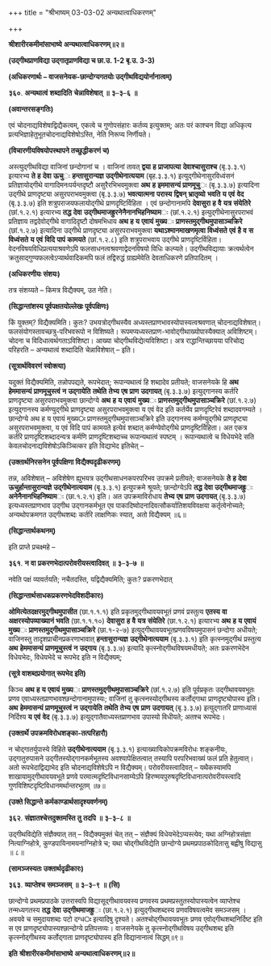 +++
title = "श्रीभाष्यम् 03-03-02 अन्यथात्वाधिकरणम्"

+++


**श्रीशारीरकमीमांसाभाष्ये** **अन्यथात्वाधिकरणम्॥२॥**

**(उद्गीथप्राणविद्या उद्गातृप्राणविद्या च छा.उ. 1-2 बृ.उ. 3-3)**

**(अधिकरणार्थः – वाजसनेयक-छान्दोग्यगतयोः उद्गीथविद्ययोर्नानात्वम्)**

**३६०**. **अन्यथात्वं** **शब्दादिति** **चेन्नाविशेषात्** **॥** **३**–**३**–**६** **॥**

**(अवान्तरसङ्गतिः)**

एवं चोदनाद्यविशेषाद्विद्यैकत्वम्, एकत्वे च गुणोपसंहारः कर्तव्य इत्युक्तम्; अतः परं काश्चन विद्या अधिकृत्य प्रत्यभिज्ञाहेतुभूतचोदनाद्यविशेषोऽस्ति, नेति निरूप्य निर्णीयते।

**(विचारणीयविषयोपस्थापने तच्छुद्धीकरणं च)**

अस्त्युद्गीथविद्या वाजिनां छन्दोगानां च । वाजिनां तावत् **द्वया** **ह** **प्राजापत्या** **देवाश्चासुराश्च** (बृ.३.३.१) इत्यारभ्य **ते** **ह** **देवा** **ऊचु**ः **हन्तासुरान्यज्ञ** **उद्गीथेनात्ययाम** (बृह.३.३.१) इत्युद्गीथेनासुरविध्वंसनं प्रतिज्ञायोद्गीथे वागादिमनःपर्यन्तदृष्टौ असुरैरभिभवमुक्त्वा **अथ** **ह** **इममासन्यं** **प्राणमूचु**ः (बृ.३.३.७) इत्यादिना उद्गीथे प्राणदृष्ट्या असुरपराभवमुक्त्वा (बृ.३.३.७)
**भवत्यात्मना** **परास्य** **द्विषन्** **भ्रातृव्यो** **भवति** **य** **एवं** **वेद** (बृ.३.३.७) इति शत्रुपराजयफलायोद्गीथे प्राणदृष्टिर्विहिता । एवं छन्दोगानामपि **देवासुरा** **ह** **वै** **यत्र** **संयेतिरे** (छां.१.२.१) इत्यारभ्य **तद्ध** **देवा** **उद्गीथमाजह्रुरनेनैनानभिहनिष्याम**ः (छां.१.२.१) इत्युद्गीथेनासुरपराभवं प्रतिज्ञाय तद्वदेवोद्गीथे वागादिदृष्टौ दोषमभिधाय **अथ** **ह** **य** **एवायं** **मुख्य**ः **प्राणस्तमुद्गीथमुपासाञ्चक्रिरे** (छां.१.२.७) इत्यादिना उद्गीथे प्राणदृष्ट्या असुरपराभवमुक्त्वा
**यथाऽश्मानमाखणमृत्वा** **विध्वंसते** **एवं** **है** **व** **स** **विध्वंसते** **य** **एवं** **विदि** **पापं** **कामयते** (छां.१.२.८) इति शत्रुपराभवाय उद्गीथे प्राणदृष्टिर्विहिता। वेदनविषयविधिप्रत्ययाश्रवणेऽपि फलसाधनत्वश्रवणाद्वेदनविषयो विधिः कल्प्यते। उद्गीथविद्यायाः क्रत्वर्थत्वेन क्रतुसाद्गुण्यफलत्वेऽप्यार्थवादिकमपि फलं तद्विरुद्धं ग्राह्यमेवेति देवताधिकरणे प्रतिपादितम् ।

**(अधिकरणीयः संशयः)**

तत्र संशय्यते – किमत्र विद्यैक्यम्, उत नेति।

**(सिद्धान्तांशस्य पूर्वपक्षतयोल्लेखः पूर्वपक्षिणः)**

किं युक्तम्? विद्यैक्यमिति। कुतः? उभयत्रोद्गीथस्यैव अध्यस्तप्राणभावस्योपास्यत्वश्रवणात् चोदनाद्यविशेषात्। फलसंयोगस्तावच्छत्रु-परिभवरूपो न विशिष्यते। रूपमप्यध्यस्तप्राण-भावोद्गीथाख्योपास्यैक्यात् अविशिष्टम्। चोदना च विदिधात्वर्थगताऽविशिष्टा। आख्या चोद्गीथविद्येत्यविशिष्टा। अत्र राद्धान्तिच्छायया परिचोद्य परिहरति – अन्यथात्वं शब्दादिति चेन्नाविशेषात् – इति।

**(सूत्रार्थविवरणं स्वोक्त्या)**

यदुक्तं विद्यैक्यमिति, तन्नोपपद्यते, रूपभेदात्; रूपान्यथात्वं हि शब्दादेव प्रतीयते; वाजसनेयके हि **अथ** **हेममासन्यं** **प्राणमूचुस्त्वं** **न** **उद्गायेति** **तथेति** **तेभ्य** **एष** **प्राण** **उदगायत्** (बृ.३.३.७) इत्युद्गानस्य कर्तरि प्राणदृष्ट्या असुरपराभवमुक्त्वा छान्दोग्ये **अथ** **ह** **य** **एवायं** **मुख्य**ः **प्राणस्तमुद्गीथमुपासाञ्चक्रिरे** (छां.१.२.७) इत्युद्गानस्य कर्मण्युद्गीथे प्राणदृष्ट्या असुरपराभवमुक्त्वा य एवं वेद इति कर्तर्येव प्राणदृष्टिरेवं शब्दादवगम्यते । छान्दोग्ये अथ ह य एवायं मुख्य**ः** प्राणस्तमुद्गीथमुपासाञ्चक्रिरे इति उद्गानस्य कर्मण्युद्गीथे प्राणदृष्ट्या असुरपराभवमुक्त्वा, य एवं विदि पापं कामयते इत्येवं शब्दात् कर्मण्येवोद्गीथे प्राणदृष्टिर्विहिता। अत एकत्र कर्तरि प्राणदृष्टिशब्दादन्यत्र कर्मणि प्राणदृष्टिशब्दाच्च रूपान्यथात्वं स्पष्टम् । रूपान्यथात्वे च विधेयभेदे सति केवलचोदनाद्यविशेषोऽकिञ्चित्कर इति विद्याभेद इतिचेत् –

**(उक्तार्थनिरसनेन पूर्वपक्षिणा विद्यैक्यदृढीकरणम्)**

तन्न, अविशेषात् – अविशेषेण ह्युभयत्र उद्गीथसाधनकपरपरिभव उपक्रमे प्रतीयते; वाजसनेयके **ते** **ह** **देवा** **ऊचुर्हान्तासुरान्यज्ञे** **उद्गीथेनात्ययाम** (बृ.३.३.१) इत्युपक्रमे श्रूयते; छान्दोग्येऽपि **तद्ध** **देवा** **उद्गीथमाजह्रु**ः **अनेनैनानभिहनिष्याम**ः (छा.१.२.१) इति। अत उपक्रमाविरोधाय **तेभ्य** **एष** **प्राण** **उदगायत्** (बृ.३.३.७) इत्यध्यस्तप्राणभाव उद्गीथ उद्गानकर्मभूत एव पाकादिष्वोदनादिवत्सौकर्यातिशयविवक्षया कर्तृत्वेनोच्यते; अन्यथोपक्रमगत उद्गीथशब्दः कर्तरि लाक्षणिकः स्यात्, अतो विद्यैक्यम् ॥६॥

**(सिद्धान्तार्थकथनम्)**

इति प्राप्ते प्रचक्ष्महे –

**३६१**. **न** **वा** **प्रकरणभेदात्परोवरीयस्त्वादिवत्** **॥** **३**–**३**–**७** **॥**

नवेति पक्षं व्यावर्तयति; नचैतदस्ति, यद्विद्यैक्यमिति; कुतः? प्रकरणभेदात्

**(सिद्धान्तार्थसाधकप्रकरणभेदविशदीकारः)**

**ओमित्येतदक्षरमुद्गीथमुपासीत** (छा.१.१.१) इति प्रकृतमुद्गीथावयवभूतं प्रणवं प्रस्तुत्य **एतस्य** **वा** **अक्षरस्योपव्याख्यानं** **भवति** (छा.१.१.१०) **देवासुरा** **ह** **वै** **यत्र** **संयेतिरे** (छा.१.२.१) इत्यारभ्य **अथ** **ह** **य** **एवायं** **मुख्य**ः **प्राणस्तमुद्गीथमुपासाञ्चक्रिरे** (छा.१-२-७) इत्युद्गीथावयवभूतप्रणवविषयमुपासनं छन्दोगा अधीयते; वाजिनस्तु तादृशप्राचीनप्रकरणाभावात् **हन्तासुरान्यज्ञ** **उद्गीथेनात्ययाम** (बृ.३.३.१) इति कृत्स्नमुद्गीथं प्रस्तुत्य **अथ** **हेममासन्यं** **प्राणमूचुस्त्वं** **न** **उद्गाय** (बृ.३.३.७) इत्यादि कृत्स्नोद्गीथविषयमधीयते; अतः प्रकरणभेदेन विधेयभेदः, विधेयभेदे च रूपभेद इति न विद्यैक्यम्;

**(सूत्रे वाशब्दप्रयोगात् रूपभेद इति)**

किञ्च **अथ** **ह** **य** **एवायं** **मुख्य**ः **प्राणस्तमुद्गीथमुपासाञ्चक्रिरे** (छां.१.२.७) इति पूर्वप्रकृतः उद्गीथावयवभूतः प्रणव एवाध्यस्तप्राणभावश्छन्दोगानामुपास्यः; वाजिनां तु कृत्स्नस्योद्गीथस्य कर्तोद्गाथा प्राणदृष्ट्योपास्य इति। **अथ** **हेममासन्यं** **प्राणमूचुस्त्वं** **न** **उद्गायेति** **तथेति** **तेभ्य** **एष** **प्राण** **उदगायत्** (बृ.३.३.७) इत्युद्गातरि प्राणाध्यासं निर्दिश्य **य** **एवं** **वेद** (बृ.३.३.७) इत्युद्गातैवाध्यस्तप्राणभाव उपास्यो विधीयते; अतश्च रूपभेदः।

**(उक्तार्थे उपक्रमविरोधशङ्का-तत्परिहारौ)**

न चोद्गातर्युपास्ये विहिते **उद्गीथेनात्ययाम** (बृ.३.३.१) इत्याख्यायिकोपक्रमविरोधः शङ्कनीयः, उद्गातुरुपासने उद्गीतस्योद्गानकर्मभूतस्य अवश्यापेक्षितत्वात् तस्यापि परपरिभवाख्यं फलं प्रति हेतुत्वात्। अतो रूपभेदाद्विद्याभेद इति चोदनाद्यविशेषेऽपि न विद्यैक्यम्। परोवरीयस्त्वादिवत् – यथैकस्यामपि शाखायामुद्गीथावयवभूते प्रणवे परमात्मदृष्टिविधानसाम्येऽपि हिरण्मयपुरुषदृष्टिविधानात्परोवरीयस्त्वादि गुणविशिष्टदृष्टिविधानमर्थान्तरभूतम् ॥७॥

**(उक्ते सिद्धान्ते कर्मकाण्डार्थसादृश्यवर्णनम्)**

**३६२**. **संज्ञातश्चेत्तदुक्तमस्ति** **तु** **तदपि** **॥** **३**–**३**–**८** **॥**

उद्गीथविद्येति संज्ञैक्यात् तत् – विद्यैक्यमुक्तं चेत् तत् – संज्ञैक्यं विधेयभेदेऽप्यस्त्येव; यथा अग्निहोत्रसंज्ञा नित्याग्निहोत्रे, कुण्डपायिनामयनाग्निहोत्रे च; यथा चोद्गीथविद्येति छान्दोग्ये प्रथमप्रपाठकोदितासु बह्वीषु विद्यासु ॥ ८॥

**(सामञ्जस्यतः उक्तार्थदृढीकारः)**

**३६३**. **व्याप्तेश्च** **समञ्जसम्** **॥** **३**–**३**–**९** **॥** **(सि)**

छान्दोग्ये प्रथमप्रपाठके उत्तरास्वपि विद्यासूद्गीथावयवस्य प्रणवस्य प्रथमप्रस्तुतस्योपास्यत्वेन व्याप्तेश्च तन्मध्यगतस्य **तद्ध** **देवा** **उद्गीथमाजह्रु**ः (छा.१.२.१) इत्युद्गीथशब्दस्य प्रणवविषयत्वमेव समञ्जसम् । अवयवे च समुदायशब्दः पटो दग्ध**ः** इत्यादिषु दृश्यते। अतश्चोद्गीथावयवभूतः प्रणव एवोद्गीथशब्दनिर्दिष्ट इति स एव प्राणदृष्ट्योपास्यश्छान्दोग्ये प्रतिपत्तव्यः। वाजसनेयके तु कृत्स्नोद्गीथविषय उद्गीथशब्द इति कृत्स्नोद्गीथस्य कर्तोद्गाता प्राणदृष्ट्योपास्य इति विद्यानानात्वं सिद्धम्॥९॥

**इति** **श्रीशारीरकमीमांसाभाष्ये** **अन्यथात्वाधिकरणम्॥२॥**


